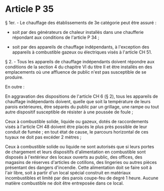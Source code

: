# Article P 35

§ 1er. - Le chauffage des établissements de 3e catégorie peut être assuré :

- soit par des générateurs de chaleur installés dans une chaufferie répondant aux conditions de l'article P 34 ;

- soit par des appareils de chauffage indépendants, à l'exception des appareils à combustible gazeux ou électriques visés à l'article CH 51.

§ 2. - Tous les appareils de chauffage indépendants doivent répondre aux conditions de la section 4 du chapitre VI du titre II et être installés en des emplacements où une affluence de public n'est pas susceptible de se produire.

En outre :

En aggravation des dispositions de l'article CH 6 (§ 2), tous les appareils de chauffage indépendants doivent, quelle que soit la température de leurs parois extérieures, être séparés du public par un grillage, une rampe ou tout autre dispositif susceptible de résister à une poussée de foule ;

Ceux à combustible solide, liquide ou gazeux, dotés de raccordements visés à l'article CH 48 doivent être placés le plus près possible de leur conduit de fumée ; en tout état de cause, le parcours horizontal de ces tuyaux ne doit pas excéder 2 mètres ;

Ceux à combustible solide ou liquide ne sont autorisés que si leurs portes de chargement et leurs dispositifs d'alimentation en combustible sont disposés à l'extérieur des locaux ouverts au public, des offices, des magasins de réserves d'articles de cotillons, des lingeries ou autres pièces présentant des dangers d'incendie. Cette alimentation doit se faire soit à l'air libre, soit à partir d'un local spécial construit en matériaux incombustibles et limité par des parois coupe-feu de degré 1 heure. Aucune matière combustible ne doit être entreposée dans ce local.
